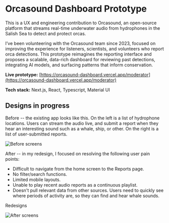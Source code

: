 # Orcasound Dashboard Prototype

This is a UX and engineering contribution to Orcasound, an open-source platform that streams real-time underwater audio from hydrophones in the Salish Sea to detect and protect orcas.

I’ve been volunteering with the Orcasound team since 2023, focused on improving the experience for listeners, scientists, and volunteers who report orca detections. This prototype reimagines the reporting interface and proposes a scalable, data-rich dashboard for reviewing past detections, integrating AI models, and surfacing patterns that inform conservation.

**Live prototype:** [https://orcasound-dashboard.vercel.app/moderator](https://orcasound-dashboard.vercel.app/moderator)

**Tech stack:** Next.js, React, Typescript, Material UI 

## Designs in progress

Before -- the existing app looks like this. On the left is a list of hydrophone locations. Users can stream the audio live, and submit a report when they hear an interesting sound such as a whale, ship, or other. On the right is a list of user-submitted reports.

![Before screens](https://github.com/user-attachments/assets/86dc0f36-38c0-4625-85c7-efa8a25c39ad)


After -- in my redesign, I focused on resolving the following user pain points:
* Difficult to navigate from the home screen to the Reports page.
* No filter/search functions.
* Limited mobile layouts.
* Unable to play recent audio reports as a continuous playlist.
* Doesn't pull relevant data from other sources.
Users need to quickly see where periods of activity are, so they can find and hear whale sounds. 

Redesigns

![After screens](https://github.com/user-attachments/assets/df3c6e68-2f46-46ec-b443-25d82bf5e606)

